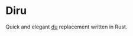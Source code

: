 # Diru

Quick and elegant [du](https://www.gnu.org/software/coreutils/manual/html_node/du-invocation.html#du-invocation) 
replacement written in Rust.
